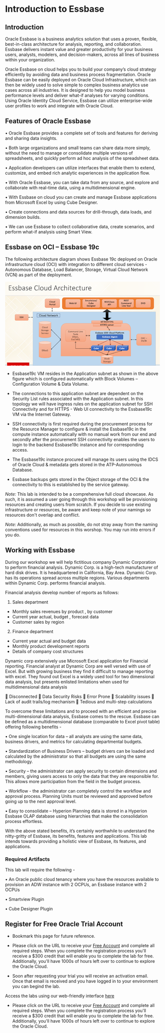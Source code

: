 # Introduction to Essbase

## Introduction

Oracle Essbase is a business analytics solution that uses a proven, flexible, best-in-class architecture for analysis, reporting, and collaboration. Essbase delivers instant value and greater productivity for your business users, analysts, modelers, and decision-makers, across all lines of business within your organization.

Oracle Essbase on cloud helps you to build your company’s cloud strategy efficiently by avoiding data and business process fragmentation. Oracle Essbase can be easily deployed on Oracle Cloud Infrastructure, which can then be widely used to solve simple to complex business analytics use cases across all industries. It is designed to help you model business performance levels and deliver what-if analyses for varying conditions. Using Oracle Identity Cloud Service, Essbase can utilize enterprise-wide user profiles to work and integrate with Oracle Cloud.

## Features of Oracle Essbase

•	Oracle Essbase provides a complete set of tools and features for deriving and sharing data insights.

•	Both large organizations and small teams can share data more simply, without the need to manage or consolidate multiple versions of spreadsheets, and quickly perform ad hoc analysis of the spreadsheet data.

•	Application developers can utilize interfaces that enable them to extend, customize, and embed rich analytic experiences in the application flow.

•	With Oracle Essbase, you can take data from any source, and explore and collaborate with real-time data, using a               multidimensional engine.

•	With Essbase on cloud you can create and manage Essbase applications from Microsoft Excel by using Cube Designer.

•	Create connections and data sources for drill-through, data loads, and dimension builds.

•	We can use Essbase to collect collaborative data, create scenarios, and perform what-if analysis using Smart View.

## Essbase on OCI – Essbase 19c 

The following architecture diagram shows Essbase 19c deployed on Oracle infrastructure cloud (OCI) with integration to different cloud services - Autonomous Database, Load Balancer, Storage, Virtual Cloud Network (VCN) as part of the deployment.

![](Architecture.png)

* Essbase19c VM resides in the Application subnet as shown in the above figure which is configured automatically with Block Volumes – Configuration Volume & Data Volume. 

* The connections to this application subnet are dependent on the Security List rules associated with the Application subnet. In this topology we will have ingress rules on the application subnet for SSH Connectivity and for HTTPS - Web UI connectivity to the Essbase19c VM via the Internet Gateway.

* SSH connectivity is first required during the procurement process for the Resource Manager to configure & install the Essbase19c in the compute instance automatically with no manual work from our end and secondly after the procurement SSH connectivity enables the users to login to the backend Essbase19c instance and for corresponding access.

* The Essbase19c instance procured will manage its users using the IDCS of Oracle Cloud & metadata gets stored in the ATP-Autonomous Database.

* Essbase backups gets stored in the Object storage of the OCI & the connectivity to this is established by the service gateway.

*Note:* This lab is intended to be a comprehensive full cloud showcase. As such, it is assumed a user going through this workshop will be provisioning resources and creating users from scratch. If you decide to use existing infrastructure or resources, be aware and keep note of your namings so resources don't overlap and conflict.

*Note:* Additionally, as much as possible, do not stray away from the naming conventions used for resources in this worshop. You may run into errors if you do.

## Working with Essbase

During our workshop we will help fictitious company Dynamic Corporation to perform financial analysis. Dynamic Corp. is a high-tech manufacturer of hard disk drives. It is headquartered in California, Bay Area. Dynamic Corp. has its operations spread across multiple regions. Various departments within Dynamic Corp. performs financial analysis.

Financial analysis develop number of reports as follows:

1. Sales department

* Monthly sales revenues by product , by customer
* Current year actual, budget , forecast data
* Customer sales by region

2. Finance department
			
* Current year actual and budget data
*	Monthly product development reports 
*	Details of company cost structures

Dynamic corp extensively use Microsoft Excel application for Financial reporting. Financial analyst at Dynamic Corp are well versed with use of Excel. But with growing business they find it difficult to manage reporting with excel. They found out Excel is a widely used tool for two dimensional data analysis, but presents enlisted limitations when used for multidimensional data analysis

	Disconnected
	Data Security Risks
	Error Prone
	Scalability issues
	Lack of audit trails/log mechanism
	Tedious and multi-step calculations

To overcome these limitations and to proceed with an efficient and precise multi-dimensional data analysis, Essbase comes to the rescue. Essbase can be defined as a multidimensional database (comparable to Excel pivot table) offering following benefits -

•	One single location for data – all analysts are using the same data, business drivers, and metrics for calculating departmental budgets.

•	Standardization of Business Drivers – budget drivers can be loaded and calculated by the administrator so that all budgets are using the same methodology.

•	Security – the administrator can apply security to certain dimensions and members, giving users access to only the data that they are responsible for. This allows more participation from the field in the budget process.

•	Workflow - the administrator can completely control the workflow and approval process. Planning Units must be reviewed and approved before going up to the next approval level.

•	Easy to consolidate – Hyperion Planning data is stored in a Hyperion Essbase OLAP database using hierarchies that make the consolidation process effortless.

With the above stated benefits, it’s certainly worthwhile to understand the nitty-gritty of Essbase, its benefits, features and applications. This lab intends towards providing a holistic view of Essbase, its features, and applications.


### Required Artifacts

This lab will require the following -

•	An Oracle public cloud tenancy where you have the resources available to provision an ADW instance with 2 OCPUs, an Essbase   instance with 2 OCPUs

•	Smartview Plugin

•	Cube Designer Plugin


## Register for Free Oracle Trial Account
* Bookmark this page for future reference.

* Please click on the URL to receive your [Free Account](https://myservices.us.oraclecloud.com/mycloud/signup?language=en&sourceType=:ex:tb:::RC_NAMK190227P00084:PredictDemandML_ADW_HOL&SC=:ex:tb:::RC_NAMK190227P00084:PredictDemandML_ADW_HOL&pcode=NAMK190227P00084) and complete all required steps. When you complete the registration process you'll receive a $300 credit that will enable you to complete the lab for free. Additionally, you'll have 1000s of hours left over to continue to explore the Oracle Cloud.

* Soon after requesting your trial you will receive an activation email. Once that email is received and you have logged in to your environment you can begind the lab.

Access the labs using our web-friendly interface [here](https://bangaloresolutionshub.github.io/essbaseworkshop/)  

* Please click on the URL to receive your [Free Account](https://myservices.us.oraclecloud.com/mycloud/signup?language=en&sourceType=:ex:tb:::RC_NAMK190227P00084:PredictDemandML_ADW_HOL&SC=:ex:tb:::RC_NAMK190227P00084:PredictDemandML_ADW_HOL&pcode=NAMK190227P00084) and complete all required steps. When you complete the registration process you'll receive a $300 credit that will enable you to complete the lab for free. Additionally, you'll have 1000s of hours left over to continue to explore the Oracle Cloud.
